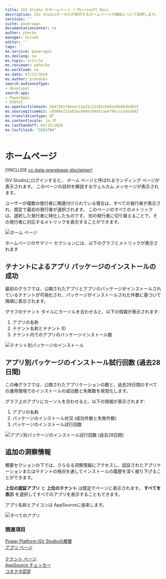 ```yaml
---
title: ISV Studio のホームページ | Microsoft Docs
description: ISV Studioポータルが提供するホームページの機能について説明します。
services: ''
suite: powerapps
documentationcenter: na
author: phecke
manager: kvivek
editor: ''
tags: ''
ms.service: powerapps
ms.devlang: na
ms.topic: article
ms.reviewer: pehecke
ms.workload: na
ms.date: 07/11/2019
ms.author: prkoduku
search.audienceType:
- developer
search.app:
- PowerApps
- D365CE
ms.openlocfilehash: 5b473b1f9eeec11e25c22202cb56e28b86dbdb55
ms.sourcegitcommit: c0508e233a03ac4846c04d5caae79eccca3e2843
ms.translationtype: HT
ms.contentlocale: ja-JP
ms.lasthandoff: 04/15/2020
ms.locfileid: "3261794"
---
```

# <a name="the-home-page"></a>ホームページ

[!INCLUDE [cc-beta-prerelease-disclaimer](../../includes/cc-beta-prerelease-disclaimer.md)]

ISV Studioにログインすると、 *ホーム* ページと呼ばれるランディング ページが表示されます。 このページの目的を解説するウェルカム メッセージが表示されます。

ユーザーが複数の発行者に関連付けられている場合は、すべての発行者が表示され、既定で最初の発行者が選択されます。 このページのすべてのメトリックは、選択した発行者に特化したものです。 別の発行者に切り替えることで、その発行者に対応するメトリックを表示することができます。

![ホーム ページ](media/isv-portal-homepage.png)

ホームページのサマリー セクションには、以下のグラフとメトリックが表示されます

## <a name="successful-app-package-installs-by-tenant"></a>テナントによるアプリ パッケージのインストールの成功

最初のグラフでは、公開されたアプリとアプリのパッケージがインストールされているテナントが可視化され、パッケージがインストールされた件数に基づいて降順に表示されます。

グラフのテナント タイルにカーソルを合わせると、以下の情報が表示されます:

1. アプリの名称
2. テナント名称とテナント ID
3. テナント内でのアプリのパッケージインストール数

![テナント別パッケージのインストール](media/isv-portal-homepage-graph1.png)

## <a name="package-install-attempts-by-app-last-28-days"></a>アプリ別パッケージのインストール試行回数 (過去28日間)

この棒グラフでは、公開されたアプリケーションの数と、過去28日間のすべての運用環境でのインストールの成功数と失敗数を視覚化します。

グラフ上のアプリにカーソルを合わせると、以下の情報が表示されます:

1. アプリの名称
2. パッケージのインストール状況 (成功件数と失敗件数)
3. パッケージのインストール試行回数

![アプリ別パッケージのインストール試行回数 (過去28日間)](media/isv-portal-homepage-graph2.png)

## <a name="additional-insights"></a>追加の洞察情報

概要セクションの下では、さらなる洞察情報にアクセスし、認証されたアプリケーションまたはテナントの視点を通してインストールの履歴を深く掘り下げることができます。

**上位の認証アプリ** と  **上位のテナント** は既定でページに表示されます。 **すべてを表示** を選択してすべてのアプリを表示することもできます。

アプリ名称とアイコンは AppSourceに由来します。

![すべてのアプリ](media/isv-portal-homepage-seeall.png)

### <a name="see-also"></a>関連項目

[Power Platform ISV Studioの概要](isv-app-management.md)  
[アプリ ページ](isv-app-management-apppage.md)<br/>  
[テナント ページ](isv-app-management-tenantpage.md)<br/> 
[AppSource チェッカー](isv-app-management-appsource-checker.md)<br/> 
[コネクタ認定](isv-app-management-certification.md)
